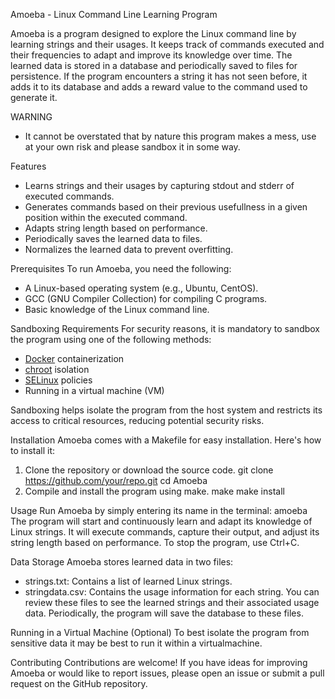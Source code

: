 Amoeba - Linux Command Line Learning Program

Amoeba is a program designed to explore the Linux command line by learning strings and their usages. It keeps track of commands executed and their frequencies to adapt and improve its knowledge over time. The learned data is stored in a database and periodically saved to files for persistence. If the program encounters a string it has not seen before, it adds it to its database and adds a reward value to the command used to generate it.

WARNING
- It cannot be overstated that by nature this program makes a mess, use at your own risk and please sandbox it in some way.

Features
- Learns strings and their usages by capturing stdout and stderr of executed commands.
- Generates commands based on their previous usefullness in a given position within the executed command.
- Adapts string length based on performance.
- Periodically saves the learned data to files.
- Normalizes the learned data to prevent overfitting.

Prerequisites
To run Amoeba, you need the following:
- A Linux-based operating system (e.g., Ubuntu, CentOS).
- GCC (GNU Compiler Collection) for compiling C programs.
- Basic knowledge of the Linux command line.

Sandboxing Requirements
For security reasons, it is mandatory to sandbox the program using one of the following methods:
- [Docker](https://www.docker.com/) containerization
- [chroot](https://man7.org/linux/man-pages/man2/chroot.2.html) isolation
- [SELinux](https://selinuxproject.org/) policies
- Running in a virtual machine (VM)

Sandboxing helps isolate the program from the host system and restricts its access to critical resources, reducing potential security risks.

Installation
Amoeba comes with a Makefile for easy installation. Here's how to install it:
1. Clone the repository or download the source code.
   git clone https://github.com/your/repo.git
   cd Amoeba
2. Compile and install the program using make.
   make
   make install

Usage
Run Amoeba by simply entering its name in the terminal:
amoeba
The program will start and continuously learn and adapt its knowledge of Linux strings. It will execute commands, capture their output, and adjust its string length based on performance. To stop the program, use Ctrl+C.

Data Storage
Amoeba stores learned data in two files:
- strings.txt: Contains a list of learned Linux strings.
- stringdata.csv: Contains the usage information for each string.
You can review these files to see the learned strings and their associated usage data. Periodically, the program will save the database to these files.

Running in a Virtual Machine (Optional)
To best isolate the program from sensitive data it may be best to run it within a virtualmachine.

Contributing
Contributions are welcome! If you have ideas for improving Amoeba or would like to report issues, please open an issue or submit a pull request on the GitHub repository.

